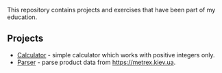 This repository contains projects and exercises that have been part of my education.

## Projects

* [Calculator](https://github.com/dmytrocash/projects/tree/main/calculator) - simple calculator which works with positive integers only.
* [Parser](https://github.com/dmytrocash/projects/tree/main/metrex-site-parser) - parse product data from https://metrex.kiev.ua.
